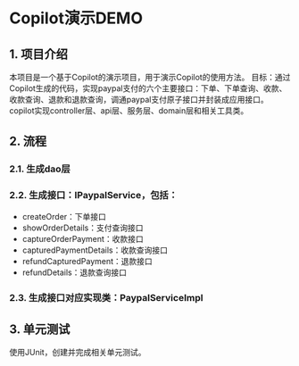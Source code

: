# Copilot演示DEMO
## 1. 项目介绍
本项目是一个基于Copilot的演示项目，用于演示Copilot的使用方法。
目标：通过Copilot生成的代码，实现paypal支付的六个主要接口：下单、下单查询、收款、收款查询、退款和退款查询，调通paypal支付原子接口并封装成应用接口。copilot实现controller层、api层、服务层、domain层和相关工具类。
## 2. 流程
### 2.1. 生成dao层
### 2.2. 生成接口：IPaypalService，包括：
- createOrder：下单接口
- showOrderDetails：支付查询接口
- captureOrderPayment：收款接口
- capturedPaymentDetails：收款查询接口
- refundCapturedPayment：退款接口
- refundDetails：退款查询接口
### 2.3. 生成接口对应实现类：PaypalServiceImpl
## 3. 单元测试
使用JUnit，创建并完成相关单元测试。